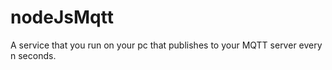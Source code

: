 # nodeJsMqtt
 A service that you run on your pc that publishes to your MQTT server every n seconds.
